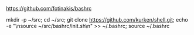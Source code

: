 https://github.com/fotinakis/bashrc


mkdir -p ~/src; cd ~/src; git clone https://github.com/kurken/shell.git; echo -e "\nsource ~/src/bashrc/init.sh\n" >> ~/.bashrc; source ~/.bashrc
